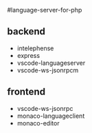 #language-server-for-php

## backend
* intelephense
* express
* vscode-languageserver
* vscode-ws-jsonrpcm

## frontend
* vscode-ws-jsonrpc
* monaco-languageclient
* monaco-editor
